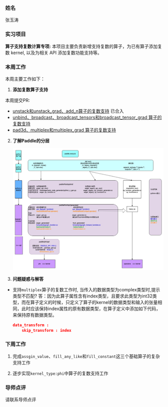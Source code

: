 ### 姓名
张玉涛
### 实习项目
**算子支持复数计算专项:** 本项目主要负责新增支持复数的算子，为已有算子添加复数 kernel, 以及为相关 API 添加复数功能支持等。

### 本周工作
本周主要工作如下：

1. **添加复数算子支持**

本周提交PR: 
 - [unstack和unstack_grad、add_n算子的复数支持](https://github.com/PaddlePaddle/Paddle/pull/59079) 已合入
 - [unbind、broadcast、broadcast_tensors和broadcast_tensor_grad 算子的复数支持](https://github.com/PaddlePaddle/Paddle/pull/59122)
 - [pad3d、multiplex和multiplex_grad 算子的复数支持](https://github.com/PaddlePaddle/Paddle/pull/59277) 

2. **了解Paddle的分层**

   ![complex_work](assets/paddle_layers.png)

3. **问题疑惑与解答**
* 支持`multiplex`算子的复数工作时, 当传入的数据类型为complex类型时,提示类型不匹配?
    答：因为此算子属性含有index类型，且要求此类型为int32类型，而在算子定义的时候，只定义了算子的kernel的数据类型和输入的张量相同，此时应该保持index属性的原有数据类型，在算子定义中添加如下代码，来保持原有数据类型。
    
    ```json
    data_transform :
        skip_transform : index
    ```


### 下周工作

1. 完成`assgin_value`、`fill_any_like`和`fill_constant`这三个基础算子的复杂支持工作

2. 逐步实现`kernel_type:phi`中算子的复数支持工作

### 导师点评
请联系导师点评

